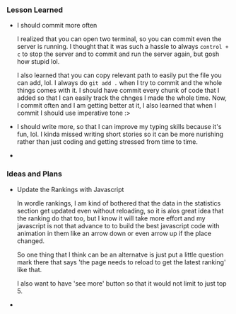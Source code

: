 ### Lesson Learned

- I should commit more often

    I realized that you can open two terminal, so you can commit even the server is running. I thought that it was such a hassle to always `control + c` to stop the server and to commit and run the server again, but gosh how stupid lol.

    I also learned that you can copy relevant path to easily put the file you can add, lol. I always do `git add .` when I try to commit and the whole things comes with it. I should have commit every chunk of code that I added so that I can easily track the chnges I made the whole time. Now, I commit often and I am getting better at it, I also learned that when I commit I should use imperative tone :>

- I should write more, so that I can improve my typing skills because it's fun, lol. I kinda missed writing short stories so it can be more nurishing rather than just coding and getting stressed from time to time.

- 

### Ideas and Plans 

- Update the Rankings with Javascript

    In wordle rankings, I am kind of bothered that the data in the statistics section get updated even without reloading, so it is alos  great idea that the ranking do that too, but I know it will take more effort and my javascript is not that advance to to build the best javascript code with animation in them like an arrow down or even arrow up if the place changed. 

    So one thing that I think can be an alternatve is just put a little question mark there that says 'the page needs to reload to get the latest ranking' like that.

    I also want to have 'see more' button so that it would not limit to just top 5. 

- 

